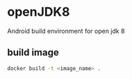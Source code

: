 # openJDK8

Android build environment for open jdk 8

## build image

```bash
docker build -t <image_name> .
```
